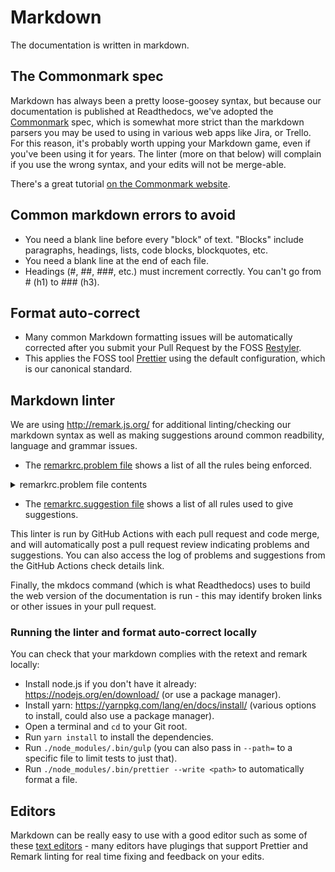# Markdown

The documentation is written in markdown.

## The Commonmark spec

Markdown has always been a pretty loose-goosey syntax, but because our documentation is published at Readthedocs, we've adopted the [Commonmark](http://commonmark.org/) spec, which is somewhat more strict than the markdown parsers you may be used to using in various web apps like Jira, or Trello. For this reason, it's probably worth upping your Markdown game, even if you've been using it for years. The linter (more on that below) will complain if you use the wrong syntax, and your edits will not be merge-able.

There's a great tutorial [on the Commonmark website](http://commonmark.org/help/tutorial/).

## Common markdown errors to avoid

- You need a blank line before every "block" of text. "Blocks" include paragraphs, headings, lists, code blocks, blockquotes, etc.
- You need a blank line at the end of each file.
- Headings (#, ##, ###, etc.) must increment correctly. You can't go from # (h1) to ### (h3).

## Format auto-correct

- Many common Markdown formatting issues will be automatically corrected after you submit your Pull Request by the FOSS [Restyler](https://restyled.io/).
- This applies the FOSS tool [Prettier](https://prettier.io/) using the default configuration, which is our canonical standard.

## Markdown linter

We are using <http://remark.js.org/> for additional linting/checking our markdown syntax as well as making suggestions around common readbility, language and grammar issues.

- The [remarkrc.problem file](https://github.com/CivicActions/handbook/blob/master/lint/config/remarkrc.problem) shows a list of all the rules being enforced.

<details>
  <summary>remarkrc.problem file contents</summary>
  
```
{
  "settings": {
    "listItemIndent": "1",
    "bullet": "-",
    "strong": "*",
    "emphasis": "_",
    "fences": true
  },
  "plugins": [
      "remark-frontmatter",
      "remark-validate-links",
      "remark-comment-config",
      "remark-normalize-headings",
      "remark-lint-final-newline",
      "remark-lint-hard-break-spaces",
      "remark-lint-heading-increment",
      "remark-lint-no-auto-link-without-protocol",
      "remark-lint-no-blockquote-without-marker",
      "remark-lint-no-duplicate-definitions",
      "remark-lint-no-duplicate-headings-in-section",
      "remark-lint-no-emphasis-as-heading",
      "remark-lint-no-empty-url",
      "remark-lint-no-file-name-articles",
      "remark-lint-no-file-name-consecutive-dashes",
      "remark-lint-no-file-name-irregular-characters",
      "remark-lint-no-file-name-mixed-case",
      "remark-lint-no-file-name-outer-dashes",
      "remark-lint-no-inline-padding",
      "remark-lint-no-literal-urls",
      "remark-lint-no-multiple-toplevel-headings",
      "remark-lint-no-shortcut-reference-image",
      "remark-lint-no-shortcut-reference-link",
      "remark-lint-no-table-indentation",
      "remark-lint-no-tabs",
      "remark-lint-no-undefined-references",
      "remark-lint-no-unused-definitions",
      "remark-lint-table-pipes",
      ["remark-lint-blockquote-indentation", "2"],
      ["remark-lint-checkbox-character-style", "consistent"],
      ["remark-lint-code-block-style", "consistent"],
      ["remark-lint-emphasis-marker", "consistent"],
      ["remark-lint-fenced-code-marker", "consistent"],
      ["remark-lint-first-heading-level", 1],
      ["remark-lint-link-title-style", "\""],
      ["remark-lint-ordered-list-marker-style", "."],
      ["remark-lint-rule-style", "consistent"],
      ["remark-lint-strong-marker", "consistent"],
      ["remark-lint-table-cell-padding", "consistent"],
      ["remark-lint-table-cell-padding", "consistent"],
      ["remark-lint-unordered-list-marker-style", "-"],
      "./retext.problem"
    ]
}
```

</details>

- The [remarkrc.suggestion file](https://github.com/CivicActions/handbook/blob/master/lint/config/remarkrc.suggestion) shows a list of all rules used to give suggestions.

This linter is run by GitHub Actions with each pull request and code merge, and will automatically post a pull request review indicating problems and suggestions. You can also access the log of problems and suggestions from the GitHub Actions check details link.

Finally, the mkdocs command (which is what Readthedocs) uses to build the web version of the documentation is run - this may identify broken links or other issues in your pull request.

### Running the linter and format auto-correct locally

You can check that your markdown complies with the retext and remark locally:

- Install node.js if you don't have it already: <https://nodejs.org/en/download/> (or use a package manager).
- Install yarn: <https://yarnpkg.com/lang/en/docs/install/> (various options to install, could also use a package manager).
- Open a terminal and `cd` to your Git root.
- Run `yarn install` to install the dependencies.
- Run `./node_modules/.bin/gulp` (you can also pass in `--path=` to a specific file to limit tests to just that).
- Run `./node_modules/.bin/prettier --write <path>` to automatically format a file.

## Editors

Markdown can be really easy to use with a good editor such as some of these [text editors](../050-how-we-work/tools/text-editors.md) - many editors have plugings that support Prettier and Remark linting for real time fixing and feedback on your edits.
